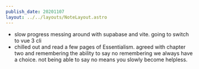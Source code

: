 ```yaml
---
publish_date: 20201107
layout: ../../layouts/NoteLayout.astro
---
```

- slow progress messing around with supabase and vite. going to switch to vue 3 cli
- chilled out and read a few pages of Essentialism. agreed with chapter two and remembering the ability to say no remembering we always have a choice. not being able to say no means you slowly become helpless.
